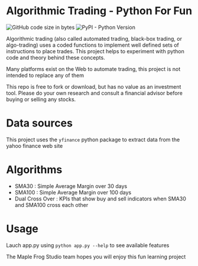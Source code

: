 # Algorithmic Trading - Python For Fun 

![GitHub code size in bytes](https://img.shields.io/github/languages/code-size/MapleFrogStudio/AlgorithmicTrading?logo=github)
![PyPI - Python Version](https://img.shields.io/badge/python-3.4%2B-blue?color=blue&style=plastic)

Algorithmic trading (also called automated trading, black-box trading, or algo-trading) uses a coded functions to implement well defined sets of instructions to place trades. This project helps to experiment with python code and theory behind these concepts.  
  
Many platforms exist on the Web to automate trading, this project is not intended to replace any of them  
  
This repo is free to fork or download, but has no value as an investment tool. Please do your own research and consult a financial advisor before buying or selling any stocks.  
   
# Data sources
This project uses the ` yfinance ` python package to extract data from the yahoo finance web site

# Algorithms
- SMA30 : Simple Average Margin over 30 days
- SMA100 : Simple Average Margin over 100 days
- Dual Cross Over : KPIs that show buy and sell indicators when SMA30 and SMA100 cross each other

# Usage
Lauch app.py using ` python app.py --help ` to see available features

  
  
The Maple Frog Studio team hopes you will enjoy this fun learning project

